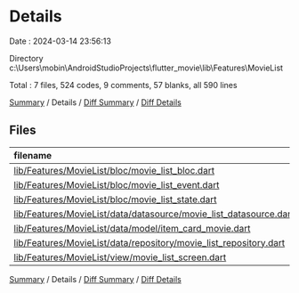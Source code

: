 # Details

Date : 2024-03-14 23:56:13

Directory c:\\Users\\mobin\\AndroidStudioProjects\\flutter_movie\\lib\\Features\\MovieList

Total : 7 files,  524 codes, 9 comments, 57 blanks, all 590 lines

[Summary](results.md) / Details / [Diff Summary](diff.md) / [Diff Details](diff-details.md)

## Files
| filename | language | code | comment | blank | total |
| :--- | :--- | ---: | ---: | ---: | ---: |
| [lib/Features/MovieList/bloc/movie_list_bloc.dart](/lib/Features/MovieList/bloc/movie_list_bloc.dart) | Dart | 75 | 9 | 3 | 87 |
| [lib/Features/MovieList/bloc/movie_list_event.dart](/lib/Features/MovieList/bloc/movie_list_event.dart) | Dart | 11 | 0 | 7 | 18 |
| [lib/Features/MovieList/bloc/movie_list_state.dart](/lib/Features/MovieList/bloc/movie_list_state.dart) | Dart | 8 | 0 | 5 | 13 |
| [lib/Features/MovieList/data/datasource/movie_list_datasource.dart](/lib/Features/MovieList/data/datasource/movie_list_datasource.dart) | Dart | 120 | 0 | 15 | 135 |
| [lib/Features/MovieList/data/model/item_card_movie.dart](/lib/Features/MovieList/data/model/item_card_movie.dart) | Dart | 7 | 0 | 3 | 10 |
| [lib/Features/MovieList/data/repository/movie_list_repository.dart](/lib/Features/MovieList/data/repository/movie_list_repository.dart) | Dart | 86 | 0 | 14 | 100 |
| [lib/Features/MovieList/view/movie_list_screen.dart](/lib/Features/MovieList/view/movie_list_screen.dart) | Dart | 217 | 0 | 10 | 227 |

[Summary](results.md) / Details / [Diff Summary](diff.md) / [Diff Details](diff-details.md)